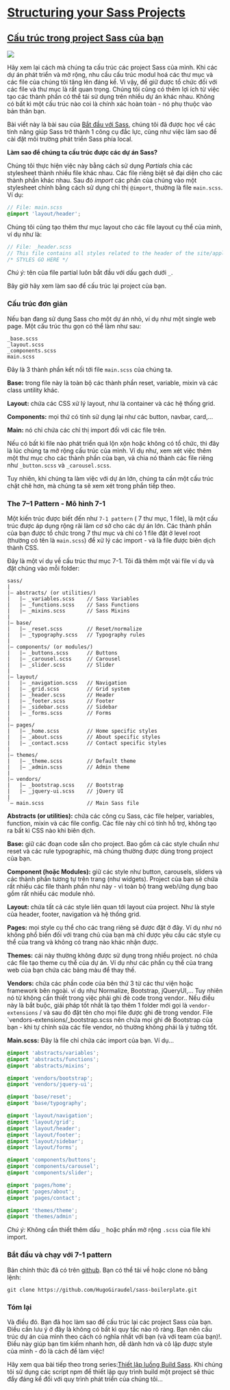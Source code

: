 # [Structuring your Sass Projects](https://itnext.io/structuring-your-sass-projects-c8d41fa55ed4)

## [Cấu trúc trong project Sass của bạn](https://itnext.io/structuring-your-sass-projects-c8d41fa55ed4)

![](https://cdn-images-1.medium.com/max/1600/1*MCiNLBzUI-LWK_PhVwq0xA.png)

Hãy xem lại cách mà chúng ta cấu trúc các project Sass của mình. Khi các dự án phát triển và mở rộng, nhu cầu cấu trúc modul hoá các thư mục và các file của chúng tôi tăng lên đáng kể. Vì vậy, để giữ được tổ chức đối với các file và thư mục là rất quan trọng. Chúng tôi cũng có thêm lợi ích từ việc tạo các thành phần có thể tái sử dụng trên nhiều dự án khác nhau. Không có bất kì một cấu trúc nào coi là chính xác hoàn toàn - nó phụ thuộc vào bản thân bạn.

Bài viết này là bài sau của [Bắt đầu với Sass](https://medium.com/@timothyrobards/starting-with-sass-116f4ecb682d), chúng tôi đã được học về các tính năng giúp Sass trở thành 1 công cụ đắc lực, cũng như việc làm sao để cài đặt môi trường phát triển Sass phía local.

**Làm sao để chúng ta cấu trúc được các dự án Sass?**

Chúng tôi thực hiện việc này bằng cách sử dụng *Partials* chia các stylesheet thành nhiều file khác nhau. Các file riêng biệt sẽ đại diện cho các thành phần khác nhau. Sau đó *import* các phần của chúng vào một stylesheet chính bằng cách sử dụng chỉ thị `@import`, thường là file `main.scss`. Ví dụ:

```scss
// File: main.scss
@import 'layout/header';
```

Chúng tôi cũng tạo thêm thư mục layout cho các file layout cụ thể của mình, ví dụ như là:

```scss
// File: _header.scss
// This file contains all styles related to the header of the site/application.
/* STYLES GO HERE */
```

*Chú ý:* tên của file partial luôn bắt đầu với dấu gạch dưới `_`.

Bây giờ hãy xem làm sao để cấu trúc lại project của bạn.

### Cấu trúc đơn giản

Nếu bạn đang sử dụng Sass cho một dự án nhỏ, ví dụ như một single web page. Một cấu trúc thu gọn có thể làm như sau:

```
_base.scss
_layout.scss
_components.scss
main.scss
```

Đây là 3 thành phần kết nối tới file `main.scss` của chúng ta.

**Base:** trong file này là toàn bộ các thành phần reset, variable, mixin và các class untility khác.

**Layout:** chứa các CSS xử lý layout, như là container và các hệ thống grid.

**Components:** mọi thứ có tính sử dụng lại như các button, navbar, card,...

**Main:** nó chỉ chứa các chỉ thị import đối với các file trên.

Nếu có bất kì file nào phát triển quá lộn xộn hoặc không có tổ chức, thì đây là lúc chúng ta mở rộng cấu trúc của mình. Ví dụ như, xem xét việc thêm một thư mục cho các thành phần của bạn, và chia nó thành các file riêng như `_button.scss` và `_carousel.scss`.

Tuy nhiên, khi chúng ta làm việc với dự án lớn, chúng ta cần một cấu trúc chặt chẽ hơn, mà chúng ta sẽ xem xét trong phần tiếp theo.

### The 7–1 Pattern - Mô hình 7-1

Một kiến trúc được biết đến như `7-1 pattern` ( 7 thư mục, 1 file), là một cấu trúc được áp dụng rộng rãi làm cơ sở cho các dự án lớn. Các thành phần của bạn được tổ chức trong 7 thư mục và chỉ có 1 file  đặt ở level root (thường có tên là `main.scss`) để xử lý các import - và là file được biên dịch thành CSS. 

Đây là một ví dụ về cấu trúc thư mục 7-1. Tôi đã thêm một vài file ví dụ và đặt chúng vào mỗi folder:

```
sass/
|
|– abstracts/ (or utilities/)
|   |– _variables.scss    // Sass Variables
|   |– _functions.scss    // Sass Functions
|   |– _mixins.scss       // Sass Mixins
|
|– base/
|   |– _reset.scss        // Reset/normalize
|   |– _typography.scss   // Typography rules
|
|– components/ (or modules/)
|   |– _buttons.scss      // Buttons
|   |– _carousel.scss     // Carousel
|   |– _slider.scss       // Slider
|
|– layout/
|   |– _navigation.scss   // Navigation
|   |– _grid.scss         // Grid system
|   |– _header.scss       // Header
|   |– _footer.scss       // Footer
|   |– _sidebar.scss      // Sidebar
|   |– _forms.scss        // Forms
|
|– pages/
|   |– _home.scss         // Home specific styles
|   |– _about.scss        // About specific styles
|   |– _contact.scss      // Contact specific styles
|
|– themes/
|   |– _theme.scss        // Default theme
|   |– _admin.scss        // Admin theme
|
|– vendors/
|   |– _bootstrap.scss    // Bootstrap
|   |– _jquery-ui.scss    // jQuery UI
|
`– main.scss              // Main Sass file
```

**Abstracts (or utilities):** chứa các công cụ Sass, các file helper, variables, function, mixin và các file config. Các file này chỉ có tính hỗ trợ, không tạo ra bất kì CSS nào khi biên dịch. 

**Base:** giữ các đoạn code sẵn cho project. Bao gồm cả các style chuẩn như reset và các rule typographic, mà chúng thường được dùng trong project của bạn.

**Component (hoặc Modules):** giữ các style như button, carousels, sliders và các thành phần tương tự trên trang (như widgets). Project của bạn sẽ chứa rất nhiều các file thành phần như này - vì toàn bộ trang web/ứng dụng bao gồm rất nhiều các module nhỏ.

**Layout:** chứa tất cả các style liên quan tới layout của project. Như là style của header, footer, navigation và hệ thống grid.

**Pages:** mọi style cụ thể cho các trang riêng sẽ được đặt ở đây. Ví dụ như nó không phổ biến đối với trang chủ của bạn mà chỉ được yêu cầu các style cụ thể của trang và không có trang nào khác nhận được.

**Themes:** cái này thường không được sử dụng trong nhiều project. nó chứa các file tạo theme cụ thể của dự án. Ví dụ như các phần cụ thể của trang web của bạn chứa các bảng màu để thay thế.

**Vendors:** chứa các phần code của bên thứ 3 từ các thư viện hoặc framework bên ngoài. ví dụ như Normalize, Bootstrap, jQueryUI,… Tuy nhiên nó từ không cần thiết trong việc phải ghi đè code trong vendor.. Nếu điều này là bắt buộc, giải pháp tốt nhất là tạo thêm 1 folder mới gọi là `vendor-extensions` / và sau đó đặt tên cho mọi file được ghi đè trong vendor. File `vendors-extensions/_bootstrap.scss nên chứa mọi ghi đè Bootstrap của bạn - khi tự chỉnh sửa các file vendor, nó thường không phải là ý tưởng tốt.

**Main.scss:** Đây là file chỉ chứa các import của bạn. Ví dụ...

```scss
@import 'abstracts/variables';
@import 'abstracts/functions';
@import 'abstracts/mixins';

@import 'vendors/bootstrap';
@import 'vendors/jquery-ui';

@import 'base/reset';
@import 'base/typography';

@import 'layout/navigation';
@import 'layout/grid';
@import 'layout/header';
@import 'layout/footer';
@import 'layout/sidebar';
@import 'layout/forms';

@import 'components/buttons';
@import 'components/carousel';
@import 'components/slider';

@import 'pages/home';
@import 'pages/about';
@import 'pages/contact';

@import 'themes/theme';
@import 'themes/admin';
```

*Chú ý:* Không cần thiết thêm dấu `_` hoặc phần mở rộng  `.scss` của file khi import.

### Bắt đầu và chạy với 7-1 pattern

Bản chính thức đã có trên [github](https://github.com/HugoGiraudel/sass-boilerplate). Bạn có thể tải về hoặc clone nó bằng lệnh:

```
git clone https://github.com/HugoGiraudel/sass-boilerplate.git
```

### Tóm lại

Và điều đó. Bạn đã học làm sao để cấu trúc lại các project Sass của bạn. Điều cần lưu ý ở đây là không có bất kì quy tắc nào rõ ràng. Bạn nên cấu trúc dự án của mình theo cách có nghĩa nhất với bạn (và với team của bạn)!. Điều này giúp bạn tìm kiếm nhanh hơn, dễ dành hơn và cô lập được style của mình - đó là cách để làm việc!

Hãy xem qua bài tiếp theo trong series:[Thiết lập luồng Build Sass](https://medium.com/@timothyrobards/setting-up-a-sass-build-process-aa9fd92fa585). Khi chúng tôi sử dụng các script npm để thiết lập quy trình build một project sẽ thúc đẩy đáng kể đối với quy trình phát triển của chúng tôi…
